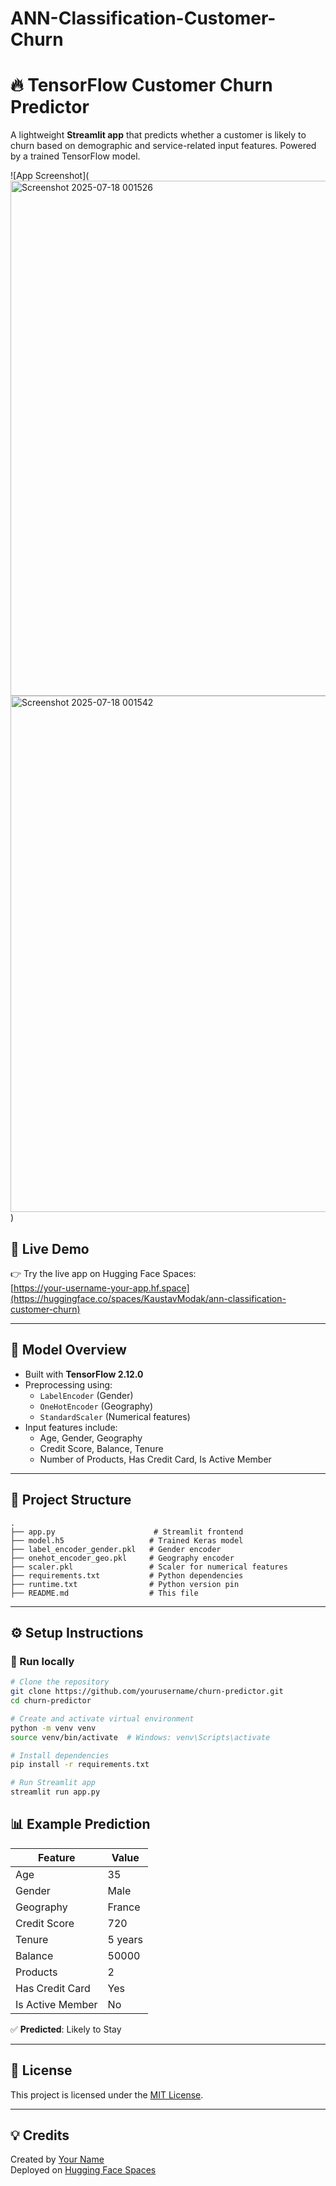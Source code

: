 # ANN-Classification-Customer-Churn
# 🔥 TensorFlow Customer Churn Predictor

A lightweight **Streamlit app** that predicts whether a customer is likely to churn based on demographic and service-related input features. Powered by a trained TensorFlow model.

![App Screenshot](<img width="1899" height="824" alt="Screenshot 2025-07-18 001526" src="https://github.com/user-attachments/assets/d05e895a-f112-42f0-ac66-32bbee2a40bb" />
<img width="1894" height="826" alt="Screenshot 2025-07-18 001542" src="https://github.com/user-attachments/assets/8423d915-147a-4a9b-8dca-7566904db76d" />)

## 🚀 Live Demo

👉 Try the live app on Hugging Face Spaces:  
[https://your-username-your-app.hf.space](https://huggingface.co/spaces/KaustavModak/ann-classification-customer-churn)

---

## 🧠 Model Overview

- Built with **TensorFlow 2.12.0**
- Preprocessing using:
  - `LabelEncoder` (Gender)
  - `OneHotEncoder` (Geography)
  - `StandardScaler` (Numerical features)
- Input features include:
  - Age, Gender, Geography
  - Credit Score, Balance, Tenure
  - Number of Products, Has Credit Card, Is Active Member

---

## 📂 Project Structure

```
.
├── app.py                      # Streamlit frontend
├── model.h5                   # Trained Keras model
├── label_encoder_gender.pkl   # Gender encoder
├── onehot_encoder_geo.pkl     # Geography encoder
├── scaler.pkl                 # Scaler for numerical features
├── requirements.txt           # Python dependencies
├── runtime.txt                # Python version pin
├── README.md                  # This file
```

---

## ⚙️ Setup Instructions

### 🔧 Run locally

```bash
# Clone the repository
git clone https://github.com/yourusername/churn-predictor.git
cd churn-predictor

# Create and activate virtual environment
python -m venv venv
source venv/bin/activate  # Windows: venv\Scripts\activate

# Install dependencies
pip install -r requirements.txt

# Run Streamlit app
streamlit run app.py
```


## 📊 Example Prediction

| Feature           | Value      |
|------------------|------------|
| Age              | 35         |
| Gender           | Male       |
| Geography        | France     |
| Credit Score     | 720        |
| Tenure           | 5 years    |
| Balance          | 50000      |
| Products         | 2          |
| Has Credit Card  | Yes        |
| Is Active Member | No         |

✅ **Predicted**: Likely to Stay

---

## 📜 License

This project is licensed under the [MIT License](LICENSE).

---

## 💡 Credits

Created by [Your Name](https://github.com/KaustavModak)  
Deployed on [Hugging Face Spaces](https://huggingface.co/KaustavModak)
